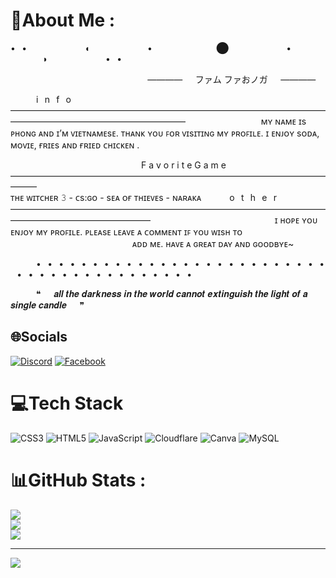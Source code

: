# 💫About Me :
•⠀•⠀⠀⠀⠀⠀⠀⠀⠀⠀◖⠀⠀⠀⠀⠀⠀⠀⠀⠀•⠀⠀⠀⠀⠀⠀⠀⠀⠀⠀⬤⠀⠀⠀⠀⠀⠀⠀⠀⠀•⠀⠀⠀⠀⠀⠀⠀⠀⠀⠀◗⠀⠀⠀⠀⠀⠀⠀⠀⠀•⠀•

⠀⠀⠀⠀⠀⠀⠀⠀⠀⠀⠀⠀⠀⠀⠀⠀⠀⠀⠀⠀⠀ ————⠀⠀ファム ファおノガ⠀⠀————

⠀⠀⠀⠀i⠀n⠀f⠀o⠀————————————————————————————————————————————————————————
⠀⠀⠀⠀⠀⠀⠀⠀⠀⠀⠀                     ᴍʏ ɴᴀᴍᴇ ɪs ᴘʜᴏɴɢ ᴀɴᴅ ɪ’ᴍ ᴠɪᴇᴛɴᴀᴍᴇsᴇ. ᴛʜᴀɴᴋ ʏᴏᴜ ꜰᴏʀ ᴠɪsɪᴛɪɴɢ ᴍʏ ᴘʀᴏꜰɪʟᴇ. ɪ ᴇɴᴊᴏʏ sᴏᴅᴀ, ᴍᴏᴠɪᴇ, ғʀɪᴇs ᴀɴᴅ ғʀɪᴇᴅ ᴄʜɪᴄᴋᴇɴ .                                                                  
                                                                                                                                                            
              
              
⠀⠀⠀⠀⠀⠀⠀⠀⠀⠀⠀⠀⠀⠀⠀⠀
⠀⠀⠀⠀F a v o r i t e  G a m e⠀———————————————————————————————————————
⠀⠀⠀⠀⠀⠀⠀⠀⠀⠀⠀⠀⠀⠀⠀⠀⠀⠀                                                                    
              ᴛʜᴇ ᴡɪᴛᴄʜᴇʀ 𝟹 - ᴄs:ɢᴏ - sᴇᴀ ᴏғ ᴛʜɪᴇᴠᴇs - ɴᴀʀᴀᴋᴀ 
⠀⠀⠀⠀o⠀t⠀h⠀e⠀r⠀————————————————————————————————————————————————————
⠀⠀⠀⠀⠀⠀⠀⠀⠀⠀⠀⠀⠀⠀⠀⠀⠀⠀⠀ɪ ʜᴏᴘᴇ ʏᴏᴜ ᴇɴᴊᴏʏ ᴍʏ ᴘʀᴏꜰɪʟᴇ. ᴘʟᴇᴀsᴇ ʟᴇᴀᴠᴇ ᴀ ᴄᴏᴍᴍᴇɴᴛ ɪꜰ ʏᴏᴜ ᴡɪsʜ ᴛᴏ
⠀⠀⠀⠀⠀⠀⠀⠀⠀⠀⠀⠀⠀⠀⠀⠀⠀⠀⠀ᴀᴅᴅ ᴍᴇ. ʜᴀᴠᴇ ᴀ ɢʀᴇᴀᴛ ᴅᴀʏ ᴀɴᴅ ɢᴏᴏᴅʙʏᴇ~

⠀⠀⠀⠀•⠀•⠀•⠀•⠀•⠀•⠀•⠀•⠀•⠀•⠀•⠀•⠀•⠀•⠀•⠀•⠀•⠀•⠀•⠀•⠀•⠀•⠀•⠀•⠀•⠀•⠀•⠀•⠀•⠀•⠀•⠀•⠀•⠀•⠀•⠀•⠀•⠀•⠀•⠀•⠀•⠀•

⠀⠀⠀⠀❝⠀⠀𝒂𝒍𝒍 𝒕𝒉𝒆 𝒅𝒂𝒓𝒌𝒏𝒆𝒔𝒔 𝒊𝒏 𝒕𝒉𝒆 𝒘𝒐𝒓𝒍𝒅 𝒄𝒂𝒏𝒏𝒐𝒕 𝒆𝒙𝒕𝒊𝒏𝒈𝒖𝒊𝒔𝒉 𝒕𝒉𝒆 𝒍𝒊𝒈𝒉𝒕 𝒐𝒇 𝒂 𝒔𝒊𝒏𝒈𝒍𝒆 𝒄𝒂𝒏𝒅𝒍𝒆⠀⠀❞

## 🌐Socials
[![Discord](https://img.shields.io/badge/Discord-%237289DA.svg?logo=discord&logoColor=white)](htttps://discord.gg/Zwn#7894) [![Facebook](https://img.shields.io/badge/Facebook-%231877F2.svg?logo=Facebook&logoColor=white)](https://facebook.com/https://www.facebook.com/Zuwno/) 

# 💻Tech Stack
![CSS3](https://img.shields.io/badge/css3-%231572B6.svg?style=plastic&logo=css3&logoColor=white) ![HTML5](https://img.shields.io/badge/html5-%23E34F26.svg?style=plastic&logo=html5&logoColor=white) ![JavaScript](https://img.shields.io/badge/javascript-%23323330.svg?style=plastic&logo=javascript&logoColor=%23F7DF1E) ![Cloudflare](https://img.shields.io/badge/Cloudflare-F38020?style=plastic&logo=Cloudflare&logoColor=white) ![Canva](https://img.shields.io/badge/Canva-%2300C4CC.svg?style=plastic&logo=Canva&logoColor=white) ![MySQL](https://img.shields.io/badge/mysql-%2300f.svg?style=plastic&logo=mysql&logoColor=white)
# 📊GitHub Stats :
![](https://github-readme-stats.vercel.app/api?username=ZUWNO&theme=radical&hide_border=false&include_all_commits=false&count_private=false)<br/>
![](https://github-readme-streak-stats.herokuapp.com/?user=ZUWNO&theme=radical&hide_border=false)<br/>
![](https://github-readme-stats.vercel.app/api/top-langs/?username=ZUWNO&theme=radical&hide_border=false&include_all_commits=false&count_private=false&layout=compact)

---
[![](https://visitcount.itsvg.in/api?id=ZUWNO&icon=0&color=0)](https://visitcount.itsvg.in)
